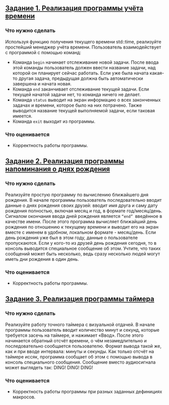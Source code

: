 ## [Задание 1. Реализация программы учёта времени](https://github.com/LostDit/Lab-24.5/blob/master/Task%201/Task%201.cpp)
### Что нужно сделать
Используя функцию получения текущего времени std::time, реализуйте простейший менеджер учёта времени.
Пользователь взаимодействует с программой с помощью команд:
- Команда `begin` начинает отслеживание новой задачи. После ввода этой команды пользователь должен ввести название задачи, над которой он планирует сейчас работать. Если уже была начата какая-то другая задача, предыдущая должна быть автоматически завершена и начата новая.
- Команда `end` заканчивает отслеживание текущей задачи. Если текущей начатой задачи нет, то команда ничего не делает.
- Команда `status` выводит на экран информацию о всех законченных задачах и времени, которое было на них потрачено. Также выводится название текущей выполняемой задачи, если таковая имеется.
- Команда `exit` выходит из программы.
### Что оценивается
* Корректность работы программы.


## [Задание 2. Реализация программы напоминания о днях рождения](https://github.com/LostDit/Lab-24.5/blob/master/Task%202/Task%202.cpp)
### Что нужно сделать
Реализуйте простую программу по вычислению ближайшего дня рождения.
В начале программы пользователь последовательно вводит данные о днях рождения своих друзей: вводит имя друга и саму дату рождения полностью, включая месяц и год, в формате год/месяц/день. Сигналом окончания ввода дней рождения является `“end” `введённое в качестве имени.
После этого программа вычисляет ближайший день рождения по отношению к текущему времени и выводит его на экран вместе с именем в удобном, локальном формате - месяц/день. Если день рождения уже был в этом году, данные о пользователе пропускаются. Если у кого-то из друзей день рождения сегодня, то в консоль выводится специальное сообщение об этом. Учтите, что таких сообщений может быть несколько, ведь сразу несколько людей могут иметь дни рождения в один день.
### Что оценивается
* Корректность работы программы.


## [Задание 3. Реализация программы таймера](https://github.com/LostDit/Lab-24.5/blob/master/Task%203/Task%203.cpp)
### Что нужно сделать
Реализуйте работу точного таймера с визуальной отдачей.
В начале программы пользователь вводит количество минут и секунд, которые требуется засечь на таймере, и нажимает «Ввод».
После этого начинается обратный отсчёт времени, о чём незамедлительно и последовательно сообщается пользователю. Формат вывода такой же, как и при вводе интервала: минуты и секунды.
Как только отсчёт на таймере иссяк, программа сообщает об этом с помощью вывода в консоль специального сообщения. Сообщение вместо аудиосигнала может выглядеть так: DING! DING! DING!
### Что оценивается
* Корректность работы программы при разных заданных дефинициях макросов.
